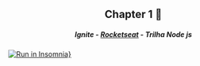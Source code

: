 <h2 align="center">Chapter 1 🚀</h2>
<h5 align="center">Ignite - <a href="https://rocketseat.com.br/" >Rocketseat</a> - Trilha Node js</h5>

[![Run in Insomnia}](https://insomnia.rest/images/run.svg)](https://insomnia.rest/run/?label=FinApi&uri=https%3A%2F%2Fgithub.com%2Ffnoquiq%2Fignite1-chapter1-finApi%2Fblob%2Fmain%2Finsomnia.json)